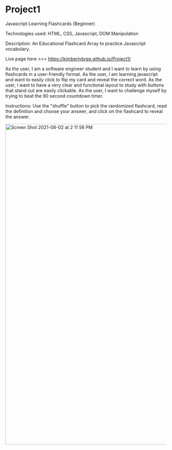 # Project1
Javascript Learning Flashcards (Beginner) 

Technologies used: 
HTML, CSS, Javascript, DOM Manipulation

Description: An Educational Flashcard Array to practice Javascript vocabulary.

Live page here >>> https://kimberlybree.github.io/Project1/



As the user, I am a software engineer student and I want to learn by using flashcards in a user-friendly format.
As the user, I am learning javascript and want to easily click to flip my card and reveal the correct word.
As the user, I want to have a very clear and functional layout to study with buttons that stand out are easily clickable.
As the user, I want to challenge myself by trying to beat the 90 second countdown timer.


Instructions: Use the "shuffle" button to pick the randomized flashcard, read the definition and choose your answer, and click on the flashcard to reveal the answer. 




<img width="1002" alt="Screen Shot 2021-08-02 at 2 11 56 PM" src="https://user-images.githubusercontent.com/86509310/127907092-b7d1a26b-fc1f-4e63-a63d-59e5bb326eee.png">





